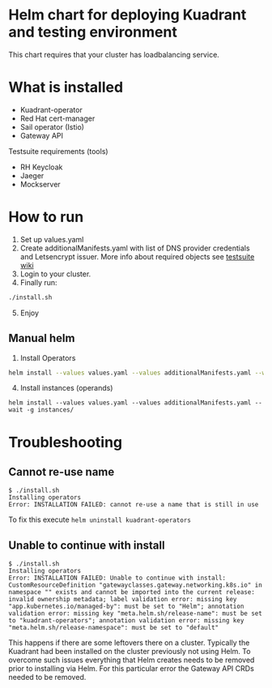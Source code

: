 # Helm chart for deploying Kuadrant and testing environment

This chart requires that your cluster has loadbalancing service.

# What is installed

- Kuadrant-operator
- Red Hat cert-manager
- Sail operator (Istio)
- Gateway API

Testsuite requirements (tools)
- RH Keycloak
- Jaeger
- Mockserver

# How to run

1. Set up values.yaml
2. Create additionalManifests.yaml with list of DNS provider credentials and Letsencrypt issuer. More info about required objects see [testsuite wiki](https://github.com/Kuadrant/testsuite/wiki/Guide-to-prepare-Openshift-cluster-to-run-testsuite)
3. Login to your cluster.
4. Finally run:
```sh
./install.sh
```
5. Enjoy

## Manual helm

1. Install Operators
```sh
helm install --values values.yaml --values additionalManifests.yaml --wait -g operators/
```
4. Install instances (operands)
```
helm install --values values.yaml --values additionalManifests.yaml --wait -g instances/
```

# Troubleshooting

## Cannot re-use name

```
$ ./install.sh 
Installing operators
Error: INSTALLATION FAILED: cannot re-use a name that is still in use
```
To fix this execute `helm uninstall kuadrant-operators`

## Unable to continue with install

```
$ ./install.sh 
Installing operators
Error: INSTALLATION FAILED: Unable to continue with install: CustomResourceDefinition "gatewayclasses.gateway.networking.k8s.io" in namespace "" exists and cannot be imported into the current release: invalid ownership metadata; label validation error: missing key "app.kubernetes.io/managed-by": must be set to "Helm"; annotation validation error: missing key "meta.helm.sh/release-name": must be set to "kuadrant-operators"; annotation validation error: missing key "meta.helm.sh/release-namespace": must be set to "default"
```
This happens if there are some leftovers there on a cluster. Typically the Kuadrant had been installed on the cluster previously not using Helm. To overcome such issues everything that Helm creates needs to be removed prior to installing via Helm. For this particular error the Gateway API CRDs needed to be removed.
